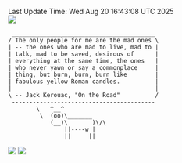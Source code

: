 Last Update Time: 
Wed Aug 20 16:43:08 UTC 2025
<br>![](https://img.shields.io/badge/%E5%A4%A7%E5%AE%B6-%E5%AE%89%E5%AE%89-green)<br>
```
 _________________________________________
/ The only people for me are the mad ones \
| -- the ones who are mad to live, mad to |
| talk, mad to be saved, desirous of      |
| everything at the same time, the ones   |
| who never yawn or say a commonplace     |
| thing, but burn, burn, burn like        |
| fabulous yellow Roman candles.          |
|                                         |
\ -- Jack Kerouac, "On the Road"          /
 -----------------------------------------
        \   ^__^
         \  (oo)\_______
            (__)\       )\/\
                ||----w |
                ||     ||
```
![](https://github-readme-stats.vercel.app/api?username=chenlitw)
![](https://github-readme-stats.vercel.app/api/top-langs/?username=chenlitw)
